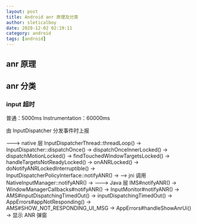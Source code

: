 ```yaml
---
layout: post
title: Android anr 原理及分类
author: sleticalboy
date: 2020-12-02 02:19:11
category: android
tags: [android]
---
```


## anr 原理

## anr 分类

### input 超时

普通：5000ms
Instrumentation：60000ms

由 InputDispatcher 分发事件时上报

---> native 层
InputDispatcherThread::threadLoop() ->
InputDispatcher::dispatchOnce() -> dispatchOnceInnerLocked() ->
dispatchMotionLocked() -> findTouchedWindowTargetsLocked() ->
handleTargetsNotReadyLocked() -> onANRLocked() ->
doNotifyANRLockedInterruptible() ->
InputDispatcherPolicyInterface::notifyANR() ->
--> jni 调用
NativeInputManager::notifyANR() ->
---> Java 层
IMS#notifyANR() -> WindowManagerCallbacks#notifyANR() ->
InputMonitor#notifyANR() ->
AMS#inputDispatchingTimedOut() -> inputDispatchingTimedOut() ->
AppErrors#appNotResponding() -> AMS#SHOW_NOT_RESPONDING_UI_MSG ->
AppErrors#handleShowAnrUi() -> 显示 ANR 弹窗
